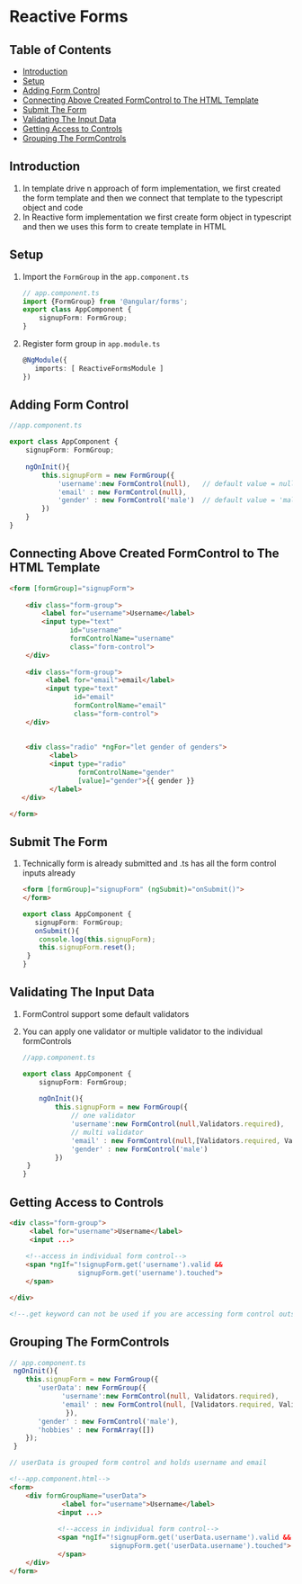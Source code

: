 # Reactive Forms

## Table of Contents
* [Introduction](#Introduction)<br>
* [Setup](#Setup)<br>
* [Adding Form Control](#Adding-For-Control)<br>
* [Connecting Above Created FormControl to The HTML Template](#Connecting-Above-Created-FormControl-to-The-HTML-Template)<br>
* [Submit The Form](#Submit-The-Form)<br>
* [Validating The Input Data](#Validating-The-Input-Data)<br>
* [Getting Access to Controls](#Getting-Access-to-Controls)<br>
* [Grouping The FormControls](#Grouping-The-FormControls)<br>

## Introduction

1. In template drive n approach of form implementation, we first created the form template and then we connect that template to the typescript object and code
2. In Reactive form implementation we first create form object in typescript and then we uses this form to create template in HTML 

## Setup

1. Import the ```FormGroup``` in the ```app.component.ts```

   ~~~typescript
   // app.component.ts
   import {FormGroup} from '@angular/forms';
   export class AppComponent {
       signupForm: FormGroup;
   }
   ~~~

2. Register form group in ```app.module.ts```

   ~~~typescript
   @NgModule({ 
   	  imports: [ ReactiveFormsModule ]
   })
   ~~~

## Adding Form Control

~~~typescript
//app.component.ts

export class AppComponent {
    signupForm: FormGroup;
    
    ngOnInit(){
        this.signupForm = new FormGroup({ 
            'username':new FormControl(null),	// default value = null
            'email' : new FormControl(null),	
            'gender' : new FormControl('male')	// default value = 'male'
        })
	}
}
~~~

## Connecting Above Created FormControl to The HTML Template

~~~html
<form [formGroup]="signupForm">
    
    <div class="form-group">
    	<label for="username">Username</label>
    	<input type="text"
               id="username"
               formControlName="username"
               class="form-control">
    </div>
    
    <div class="form-group">
         <label for="email">email</label>
         <input type="text"
                id="email"
                formControlName="email"
                class="form-control">
    </div>
    
    
    <div class="radio" *ngFor="let gender of genders">
          <label>
          <input type="radio"
                 formControlName="gender"
                 [value]="gender">{{ gender }}
          </label>
   </div>

</form>
~~~

## Submit The Form

1. Technically form is already submitted and .ts has all the form control inputs already

   ~~~html
   <form [formGroup]="signupForm" (ngSubmit)="onSubmit()">
   </form>
   ~~~

   ~~~typescript
   export class AppComponent {
      signupForm: FormGroup;
      onSubmit(){
       console.log(this.signupForm);
       this.signupForm.reset();
   	} 
   }  
   ~~~

## Validating The Input Data

1. FormControl support some default validators

2. You can apply one validator or multiple validator to the individual formControls

   ~~~typescript
   //app.component.ts
   
   export class AppComponent {
       signupForm: FormGroup;
       
       ngOnInit(){
           this.signupForm = new FormGroup({ 
               // one validator
               'username':new FormControl(null,Validators.required),	
               // multi validator	
               'email' : new FormControl(null,[Validators.required, Validators.email]), 
               'gender' : new FormControl('male')	
           })
   	}
   }
   ~~~

## Getting Access to Controls

~~~html
<div class="form-group">
     <label for="username">Username</label>
     <input ...>
    
    <!--access in individual form control-->
	<span *ngIf="!signupForm.get('username').valid &&
            	 signupForm.get('username').touched">
    </span>

</div>

<!--.get keyword can not be used if you are accessing form control outside its divs-->
~~~

## Grouping The FormControls 

~~~typescript
// app.component.ts
 ngOnInit(){ 
    this.signupForm = new FormGroup({
       'userData': new FormGroup({
             'username':new FormControl(null, Validators.required),
             'email' : new FormControl(null, [Validators.required, Validators.email])
              }),
       'gender' : new FormControl('male'),
       'hobbies' : new FormArray([])
    });
 }

// userData is grouped form control and holds username and email
~~~

~~~html
<!--app.component.html-->
<form>
    <div formGroupName="userData">
             <label for="username">Username</label>
     		<input ...>
    
    		<!--access in individual form control-->
			<span *ngIf="!signupForm.get('userData.username').valid &&
            	 		 signupForm.get('userData.username').touched">
    		</span>
    </div>
</form>
~~~









